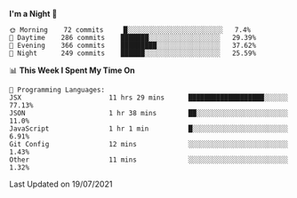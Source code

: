 <!--START_SECTION:waka-->
**I'm a Night 🦉** 

```text
🌞 Morning    72 commits     █░░░░░░░░░░░░░░░░░░░░░░░░   7.4% 
🌆 Daytime    286 commits    ███████░░░░░░░░░░░░░░░░░░   29.39% 
🌃 Evening    366 commits    █████████░░░░░░░░░░░░░░░░   37.62% 
🌙 Night      249 commits    ██████░░░░░░░░░░░░░░░░░░░   25.59%

```


📊 **This Week I Spent My Time On** 

```text
💬 Programming Languages: 
JSX                      11 hrs 29 mins      ███████████████████░░░░░░   77.13% 
JSON                     1 hr 38 mins        ██░░░░░░░░░░░░░░░░░░░░░░░   11.0% 
JavaScript               1 hr 1 min          █░░░░░░░░░░░░░░░░░░░░░░░░   6.91% 
Git Config               12 mins             ░░░░░░░░░░░░░░░░░░░░░░░░░   1.43% 
Other                    11 mins             ░░░░░░░░░░░░░░░░░░░░░░░░░   1.32%

```


 Last Updated on 19/07/2021
<!--END_SECTION:waka-->
